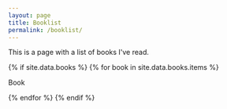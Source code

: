 ```yaml
---
layout: page
title: Booklist
permalink: /booklist/
---
```


This is a page with a list of books I've read.

{% if site.data.books %}
  {% for book in site.data.books.items %}
  <p>Book</p>
  {% endfor %}
{% endif %}
